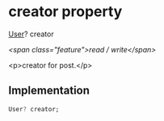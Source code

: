


# creator property







[User](../../models_user_user_info/User-class.md)? creator
  
_\<span class="feature"\>read / write\</span\>_



\<p\>creator for post.\</p\>



## Implementation

```dart
User? creator;
```







